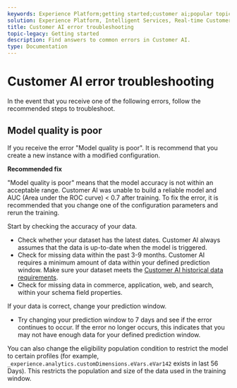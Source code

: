 ```yaml
---
keywords: Experience Platform;getting started;customer ai;popular topics;customer ai input;customer ai output;customer ai troubleshooting;customer ai errors
solution: Experience Platform, Intelligent Services, Real-time Customer Data Platform
title: Customer AI error troubleshooting
topic-legacy: Getting started
description: Find answers to common errors in Customer AI.
type: Documentation
---
```


# Customer AI error troubleshooting

In the event that you receive one of the following errors, follow the recommended steps to troubleshoot.

## Model quality is poor

If you receive the error "Model quality is poor". It is recommend that you create a new instance with a modified configuration.

**Recommended fix**

"Model quality is poor" means that the model accuracy is not within an acceptable range. Customer AI was unable to build a reliable model and AUC (Area under the ROC curve) < 0.7 after training. To fix the error, it is recommended that you change one of the configuration parameters and rerun the training.

Start by checking the accuracy of your data. 

- Check whether your dataset has the latest dates. Customer AI always assumes that the data is up-to-date when the model is triggered.
- Check for missing data within the past 3-9 months. Customer AI requires a minimum amount of data within your defined prediction window. Make sure your dataset meets the [Customer AI historical data requirements](./input-output.md#data-requirements).
- Check for missing data in commerce, application, web, and search, within your schema field properties.

If your data is correct, change your prediction window.

- Try changing your prediction window to 7 days and see if the error continues to occur. If the error no longer occurs, this indicates that you may not have enough data for your defined prediction window.

You can also change the eligibility population condition to restrict the model to certain profiles (for example, `_experience.analytics.customDimensions.eVars.eVar142` exists in last 56 Days). This restricts the population and size of the data used in the training window.